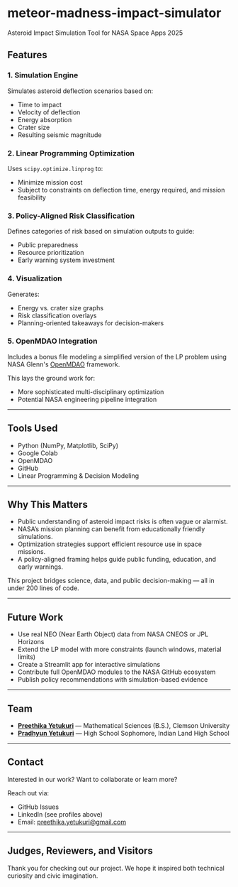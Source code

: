 # meteor-madness-impact-simulator
Asteroid Impact Simulation Tool for NASA Space Apps 2025


## Features

###  1. Simulation Engine
Simulates asteroid deflection scenarios based on:
- Time to impact
- Velocity of deflection
- Energy absorption
- Crater size
- Resulting seismic magnitude

###  2. Linear Programming Optimization
Uses `scipy.optimize.linprog` to:
- Minimize mission cost
- Subject to constraints on deflection time, energy required, and mission feasibility

### 3. Policy-Aligned Risk Classification
Defines categories of risk based on simulation outputs to guide:
- Public preparedness
- Resource prioritization
- Early warning system investment

### 4. Visualization
Generates:
- Energy vs. crater size graphs
- Risk classification overlays
- Planning-oriented takeaways for decision-makers

### 5. OpenMDAO Integration
Includes a bonus file modeling a simplified version of the LP problem using NASA Glenn's [OpenMDAO](https://openmdao.org/) framework.

This lays the ground work for:
- More sophisticated multi-disciplinary optimization
- Potential NASA engineering pipeline integration

---

## Tools Used

- Python (NumPy, Matplotlib, SciPy)
- Google Colab
- OpenMDAO
- GitHub
- Linear Programming & Decision Modeling

---

## Why This Matters

- Public understanding of asteroid impact risks is often vague or alarmist.
- NASA’s mission planning can benefit from educationally friendly simulations.
- Optimization strategies support efficient resource use in space missions.
- A policy-aligned framing helps guide public funding, education, and early warnings.

This project bridges science, data, and public decision-making — all in under 200 lines of code.

---

##  Future Work

- Use real NEO (Near Earth Object) data from NASA CNEOS or JPL Horizons
- Extend the LP model with more constraints (launch windows, material limits)
- Create a Streamlit app for interactive simulations
- Contribute full OpenMDAO modules to the NASA GitHub ecosystem
- Publish policy recommendations with simulation-based evidence

---

##  Team

- **[Preethika Yetukuri](https://www.linkedin.com/in/preethika-yetukuri/)** — Mathematical Sciences (B.S.), Clemson University
- **[Pradhyun Yetukuri](linkedin.com/in/pradhyun-yetukuri-7b843836b/)** — High School Sophomore, Indian Land High School

---

## Contact

Interested in our work? Want to collaborate or learn more?

Reach out via:
- GitHub Issues
- LinkedIn (see profiles above)
- Email: preethika.yetukuri@gmail.com

---

## Judges, Reviewers, and Visitors

Thank you for checking out our project. We hope it inspired both technical curiosity and civic imagination.
